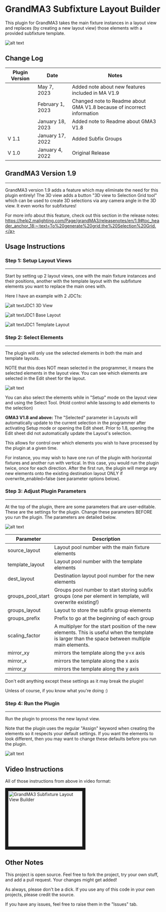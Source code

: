 # GrandMA3 Subfixture Layout Builder

This plugin for GrandMA3 takes the main fixture instances in a layout view and replaces (by creating a new layout view) those elements with a provided subfixture template.

![alt text](https://raw.githubusercontent.com/gabe927/gma3-subfixture-layout/master/images/overview.png)

## Change Log

| Plugin Version | Date | Notes |
| --- | --- | --- |
| | May 7, 2023 | Added note about new features included in MA V1.9 |
| | February 1, 2023 | Changed note to Readme about GMA V1.8 because of incorrect information |
| | January 18, 2023 | Added note to Readme about GMA3 V1.8 |
| V 1.1 | January 17, 2022 | Added Subfix Groups |
| V 1.0 | January 4, 2022 | Original Release |

## GrandMA3 Version 1.9
---
GrandMA3 version 1.9 adds a feature which may eliminate the need for this plugin entirely!
The 3D view adds a button "3D view to Selection Grid tool" which can be used to create 3D selections via any camera angle in the 3D view. It even works for subfixtures!

For more info about this feature, check out this section in the release notes: <a href="https://help2.malighting.com/Page/grandMA3/releasenotes/en/1.9#toc_header_anchor_18:~:text=To%20generate%20grid,the%20Selection%20Grid." target="_blank">https://help2.malighting.com/Page/grandMA3/releasenotes/en/1.9#toc_header_anchor_18:~:text=To%20generate%20grid,the%20Selection%20Grid.</a>

## Usage Instructions

### Step 1: Setup Layout Views
---
Start by setting up 2 layout views, one with the main fixture instances and their positions, another with the template layout with the subfixture elements you want to replace the main ones with.

Here I have an example with 2 JDC1s:

![alt text](https://raw.githubusercontent.com/gabe927/gma3-subfixture-layout/master/images/JDC1-3D.png)JDC1 3D View

![alt text](https://raw.githubusercontent.com/gabe927/gma3-subfixture-layout/master/images/JDC1-Base-Layout.png)JDC1 Base Layout

![alt text](https://raw.githubusercontent.com/gabe927/gma3-subfixture-layout/master/images/JDC1-Template-Layout.png)JDC1 Template Layout

### Step 2: Select Elements
---
The plugin will only use the selected elements in both the main and template layouts. 

NOTE that this does NOT mean selected in the programmer, it means the selected elements in the layout view. You can see which elements are selected in the Edit sheet for the layout.

![alt text](https://raw.githubusercontent.com/gabe927/gma3-subfixture-layout/master/images/Layout-Selected-Elements.png "Selected Layout Elements")

You can also select the elements while in "Setup" mode on the layout view and using the Select Tool. (Hold control while lassoing to add elements to the selection)

**GMA3 V1.8 and above:** The "Selected" parameter in Layouts will automatically update to the current selection in the programmer after activating Setup mode or opening the Edit sheet. Prior to 1.8, opening the Edit sheet did not automatically update the Layout's selection.

This allows for control over which elements you wish to have processed by the plugin at a given time.

For instance, you may wish to have one run of the plugin with horizontal fixtures and another run with vertical. In this case, you would run the plugin twice, once for each direction. After the first run, the plugin will merge any new elements onto the existing destination layout ONLY if overwrite_enabled=false (see parameter options below).

### Step 3: Adjust Plugin Parameters
---
At the top of the plugin, there are some parameters that are user-editable. These are the settings for the plugin. Change these parameters BEFORE you run the plugin. The parameters are detailed below.

![alt text](https://raw.githubusercontent.com/gabe927/gma3-subfixture-layout/master/images/Plugin-Parameters.png "Plugin Parameters")

| Parameter | Description |
| --- | --- |
| source_layout | Layout pool number with the main fixture elements |
| template_layout | Layout pool number with the template elements |
| dest_layout | Destination layout pool number for the new elements |
| groups_pool_start | Groups pool number to start storing subfix groups (one per element in template, will overwrite existing!) |
| groups_layout | Layout to store the subfix group elements |
| groups_prefix | Prefix to go at the beginning of each group |
| scaling_factor | A multiplyer for the start position of the new elements. This is useful when the template is larger than the space between multiple main elements. |
| mirror_xy | mirrors the template along the y=x axis |
| mirror_x | mirrors the template along the x axis |
| mirror_y | mirrors the template along the y axis |

Don't edit anything except these settings as it may break the plugin! 

Unless of course, if you know what you're doing :)

### Step 4: Run the Plugin
---
Run the plugin to process the new layout view.

Note that the plugin uses the regular "Assign" keyword when creating the elements so it respects your default settings. If you want the elements to look different, then you may want to change these defaults before you run the plugin.

![alt text](https://raw.githubusercontent.com/gabe927/gma3-subfixture-layout/master/images/JDC1-Destination-Layout.png "JDC Destination Layout")

## Video Instructions
All of those instructions from above in video format:

<a href="http://www.youtube.com/watch?feature=player_embedded&v=wX8inv88hkk
" target="_blank"><img src="http://img.youtube.com/vi/wX8inv88hkk/0.jpg" 
alt="GrandMA3 Subfixture Layout View Builder" width="240" height="180" border="10" /></a>

## Other Notes
This project is open source. Feel free to fork the project, try your own stuff, and add a pull request. Your changes might get added!

As always, please don't be a dick. If you use any of this code in your own projects, please credit the source.

If you have any issues, feel free to raise them in the "Issues" tab.
